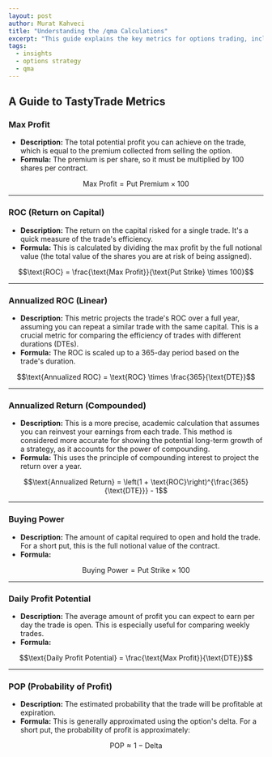 ```yaml
---
layout: post
author: Murat Kahveci
title: "Understanding the /qma Calculations"
excerpt: "This guide explains the key metrics for options trading, including Max Profit, Return on Capital (ROC), Annualized Return, and Probability of Profit (POP)."
tags:
  - insights
  - options strategy
  - qma
---
```


## A Guide to TastyTrade Metrics

### Max Profit

* **Description:** The total potential profit you can achieve on the trade, which is equal to the premium collected from selling the option.
* **Formula:** The premium is per share, so it must be multiplied by 100 shares per contract.

$$\text{Max Profit} = \text{Put Premium} \times 100$$

---

### ROC (Return on Capital)

* **Description:** The return on the capital risked for a single trade. It's a quick measure of the trade's efficiency.
* **Formula:** This is calculated by dividing the max profit by the full notional value (the total value of the shares you are at risk of being assigned).

$$\text{ROC} = \frac{\text{Max Profit}}{\text{Put Strike} \times 100}$$

---

### Annualized ROC (Linear)

* **Description:** This metric projects the trade's ROC over a full year, assuming you can repeat a similar trade with the same capital. This is a crucial metric for comparing the efficiency of trades with different durations (DTEs).
* **Formula:** The ROC is scaled up to a 365-day period based on the trade's duration.

$$\text{Annualized ROC} = \text{ROC} \times \frac{365}{\text{DTE}}$$

---

### Annualized Return (Compounded)

* **Description:** This is a more precise, academic calculation that assumes you can reinvest your earnings from each trade. This method is considered more accurate for showing the potential long-term growth of a strategy, as it accounts for the power of compounding.
* **Formula:** This uses the principle of compounding interest to project the return over a year.

$$\text{Annualized Return} = \left(1 + \text{ROC}\right)^{\frac{365}{\text{DTE}}} - 1$$

---

### Buying Power

* **Description:** The amount of capital required to open and hold the trade. For a short put, this is the full notional value of the contract.
* **Formula:**

$$\text{Buying Power} = \text{Put Strike} \times 100$$

---

### Daily Profit Potential

* **Description:** The average amount of profit you can expect to earn per day the trade is open. This is especially useful for comparing weekly trades.
* **Formula:**

$$\text{Daily Profit Potential} = \frac{\text{Max Profit}}{\text{DTE}}$$

---

### POP (Probability of Profit)

* **Description:** The estimated probability that the trade will be profitable at expiration.
* **Formula:** This is generally approximated using the option's delta. For a short put, the probability of profit is approximately:

$$\text{POP} \approx 1 - \text{Delta}$$